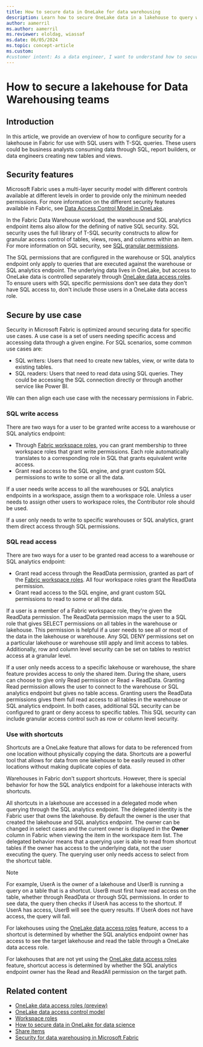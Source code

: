 ```yaml
---
title: How to secure data in OneLake for data warehousing
description: Learn how to secure OneLake data in a lakehouse to query with data warehousing T-SQL queries.
author: aamerril
ms.author: aamerril
ms.reviewer: eloldag, wiassaf
ms.date: 06/05/2024
ms.topic: concept-article
ms.custom:
#customer intent: As a data engineer, I want to understand how to secure a lakehouse in Fabric for data warehousing so that I can ensure the data is protected and accessible only to authorized users.
---
```


# How to secure a lakehouse for Data Warehousing teams

## Introduction

In this article, we provide an overview of how to configure security for a lakehouse in Fabric for use with SQL users with T-SQL queries. These users could be business analysts consuming data through SQL, report builders, or data engineers creating new tables and views.

## Security features

Microsoft Fabric uses a multi-layer security model with different controls available at different levels in order to provide only the minimum needed permissions. For more information on the different security features available in Fabric, see [Data Access Control Model in OneLake](./data-access-control-model.md).

In the Fabric Data Warehouse workload, the warehouse and SQL analytics endpoint items also allow for the defining of native SQL security. SQL security uses the full library of T-SQL security constructs to allow for granular access control of tables, views, rows, and columns within an item. For more information on SQL security, see [SQL granular permissions](../../data-warehouse/sql-granular-permissions.md).

The SQL permissions that are configured in the warehouse or SQL analytics endpoint only apply to queries that are executed against the warehouse or SQL analytics endpoint. The underlying data lives in OneLake, but access to OneLake data is controlled separately through [OneLake data access roles](./get-started-onelake-security.md). To ensure users with SQL specific permissions don't see data they don't have SQL access to, don't include those users in a OneLake data access role.

## Secure by use case

Security in Microsoft Fabric is optimized around securing data for specific use cases. A use case is a set of users needing specific access and accessing data through a given engine. For SQL scenarios, some common use cases are:

- SQL writers: Users that need to create new tables, view, or write data to existing tables.
- SQL readers: Users that need to read data using SQL queries. They could be accessing the SQL connection directly or through another service like Power BI.

We can then align each use case with the necessary permissions in Fabric.

### SQL write access

There are two ways for a user to be granted write access to a warehouse or SQL analytics endpoint:

- Through [Fabric workspace roles](./get-started-security.md#workspace-permissions), you can grant membership to three workspace roles that grant write permissions. Each role automatically translates to a corresponding role in SQL that grants equivalent write access.
- Grant read access to the SQL engine, and grant custom SQL permissions to write to some or all the data.

If a user needs write access to all the warehouses or SQL analytics endpoints in a workspace, assign them to a workspace role. Unless a user needs to assign other users to workspace roles, the Contributor role should be used.

If a user only needs to write to specific warehouses or SQL analytics, grant them direct access through SQL permissions.

<a id="read-access"></a>

### SQL read access

There are two ways for a user to be granted read access to a warehouse or SQL analytics endpoint:

- Grant read access through the ReadData permission, granted as part of the [Fabric workspace roles](./get-started-security.md#workspace-permissions). All four workspace roles grant the ReadData permission.
- Grant read access to the SQL engine, and grant custom SQL permissions to read to some or all the data.

If a user is a member of a Fabric workspace role, they're given the ReadData permission. The ReadData permission maps the user to a SQL role that gives SELECT permissions on all tables in the warehouse or lakehouse. This permission is helpful if a user needs to see all or most of the data in the lakehouse or warehouse. Any SQL DENY permissions set on a particular lakehouse or warehouse still apply and limit access to tables. Additionally, row and column level security can be set on tables to restrict access at a granular level.

If a user only needs access to a specific lakehouse or warehouse, the share feature provides access to only the shared item. During the share, users can choose to give only Read permission or Read + ReadData. Granting Read permission allows the user to connect to the warehouse or SQL analytics endpoint but gives no table access. Granting users the ReadData permissions gives them full read access to all tables in the warehouse or SQL analytics endpoint. In both cases, additional SQL security can be configured to grant or deny access to specific tables. This SQL security can include granular access control such as row or column level security.

### Use with shortcuts

Shortcuts are a OneLake feature that allows for data to be referenced from one location without physically copying the data. Shortcuts are a powerful tool that allows for data from one lakehouse to be easily reused in other locations without making duplicate copies of data.

Warehouses in Fabric don't support shortcuts. However, there is special behavior for how the SQL analytics endpoint for a lakehouse interacts with shortcuts.

All shortcuts in a lakehouse are accessed in a delegated mode when querying through the SQL analytics endpoint. The delegated identity is the Fabric user that owns the lakehouse. By default the owner is the user that created the lakehouse and SQL analytics endpoint. The owner can be changed in select cases and the current owner is displayed in the **Owner** column in Fabric when viewing the item in the workspace item list. The delegated behavior means that a querying user is able to read from shortcut tables if the owner has access to the underlying data, not the user executing the query. The querying user only needs access to select from the shortcut table.

> [!NOTE]
> For example, UserA is the owner of a lakehouse and UserB is running a query on a table that is a shortcut. UserB must first have read access on the table, whether through ReadData or through SQL permissions. In order to see data, the query then checks if UserA has access to the shortcut. If UserA has access, UserB will see the query results. If UserA does not have access, the query will fail.

For lakehouses using the [OneLake data access roles](./get-started-onelake-security.md) feature, access to a shortcut is determined by whether the SQL analytics endpoint owner has access to see the target lakehouse and read the table through a OneLake data access role.

For lakehouses that are not yet using the [OneLake data access roles](./get-started-onelake-security.md) feature, shortcut access is determined by whether the SQL analytics endpoint owner has the Read and ReadAll permission on the target path.

## Related content

- [OneLake data access roles (preview)](./get-started-onelake-security.md)
- [OneLake data access control model](./data-access-control-model.md)
- [Workspace roles](../../fundamentals/roles-workspaces.md)
- [How to secure data in OneLake for data science](./how-to-secure-data-onelake-for-data-science.md)
- [Share items](../../fundamentals/share-items.md)
- [Security for data warehousing in Microsoft Fabric](../../data-warehouse/security.md)
